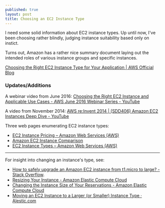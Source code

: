 ```yaml
---
published: true
layout: post
title: Choosing an EC2 Instance Type
---
```


I need some solid information about EC2 instance types. Up until now, I've been choosing rather blindly, judging instance suitability based only on instict.

Turns out, Amazon has a rather nice summary document laying out the intended roles of various instance groups and specific instances.

[Choosing the Right EC2 Instance Type for Your Application | AWS Official Blog](https://aws.amazon.com/blogs/aws/choosing-the-right-ec2-instance-type-for-your-application/)

### Updates/Additions

A webinar video from June 2016: [Choosing the Right EC2 Instance and Applicable Use Cases - AWS June 2016 Webinar Series - YouTube](https://www.youtube.com/watch?v=y-xicDOIiSQ)

A video from November 2014: [AWS re:Invent 2014 | (SDD406) Amazon EC2 Instances Deep Dive - YouTube](https://www.youtube.com/watch?v=ujGx0tiI1L4)

Three web pages enumerating EC2 instance types: 

* [EC2 Instance Pricing – Amazon Web Services (AWS)](https://aws.amazon.com/ec2/pricing/)
* [Amazon EC2 Instance Comparison](http://www.ec2instances.info/?cost=monthly)
* [EC2 Instance Types – Amazon Web Services (AWS)](https://aws.amazon.com/ec2/instance-types/)

---

For insight into changing an instance's type, see:
* [How to safely upgrade an Amazon EC2 instance from t1.micro to large? - Stack Overflow](http://stackoverflow.com/questions/5898308/how-to-safely-upgrade-an-amazon-ec2-instance-from-t1-micro-to-large).
* [Resizing Your Instance - Amazon Elastic Compute Cloud](http://docs.aws.amazon.com/AWSEC2/latest/UserGuide/ec2-instance-resize.html)
* [Changing the Instance Size of Your Reservations - Amazon Elastic Compute Cloud](http://docs.aws.amazon.com/AWSEC2/latest/UserGuide/ri-modification-instancemove.html)
* [Moving an EC2 Instance to a Larger (or Smaller) Instance Type · Alestic.com](https://alestic.com/2011/02/ec2-change-type/)

